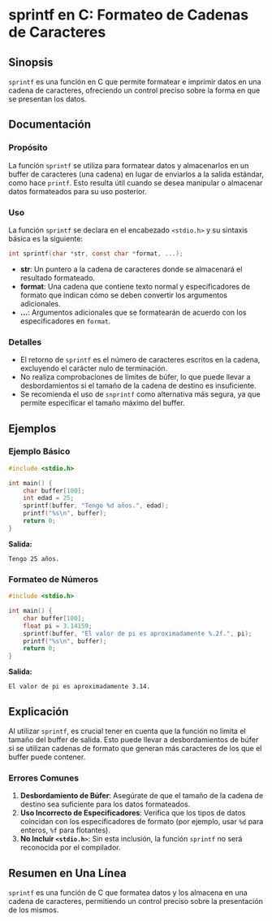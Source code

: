 <!--
Meta Description: # sprintf en C: Formateo de Cadenas de Caracteres ## Sinopsis `sprintf` es una función en C que permite formatear e imprimir datos en una cadena de ca...
Meta Keywords: que, sprintf, buffer, los, cadena
-->

# sprintf en C: Formateo de Cadenas de Caracteres

## Sinopsis
`sprintf` es una función en C que permite formatear e imprimir datos en una cadena de caracteres, ofreciendo un control preciso sobre la forma en que se presentan los datos.

## Documentación

### Propósito
La función `sprintf` se utiliza para formatear datos y almacenarlos en un buffer de caracteres (una cadena) en lugar de enviarlos a la salida estándar, como hace `printf`. Esto resulta útil cuando se desea manipular o almacenar datos formateados para su uso posterior.

### Uso
La función `sprintf` se declara en el encabezado `<stdio.h>` y su sintaxis básica es la siguiente:

```c
int sprintf(char *str, const char *format, ...);
```

- **str**: Un puntero a la cadena de caracteres donde se almacenará el resultado formateado.
- **format**: Una cadena que contiene texto normal y especificadores de formato que indican cómo se deben convertir los argumentos adicionales.
- **...**: Argumentos adicionales que se formatearán de acuerdo con los especificadores en `format`.

### Detalles
- El retorno de `sprintf` es el número de caracteres escritos en la cadena, excluyendo el carácter nulo de terminación.
- No realiza comprobaciones de límites de búfer, lo que puede llevar a desbordamientos si el tamaño de la cadena de destino es insuficiente.
- Se recomienda el uso de `snprintf` como alternativa más segura, ya que permite especificar el tamaño máximo del buffer.

## Ejemplos

### Ejemplo Básico
```c
#include <stdio.h>

int main() {
    char buffer[100];
    int edad = 25;
    sprintf(buffer, "Tengo %d años.", edad);
    printf("%s\n", buffer);
    return 0;
}
```
**Salida:**
```
Tengo 25 años.
```

### Formateo de Números
```c
#include <stdio.h>

int main() {
    char buffer[100];
    float pi = 3.14159;
    sprintf(buffer, "El valor de pi es aproximadamente %.2f.", pi);
    printf("%s\n", buffer);
    return 0;
}
```
**Salida:**
```
El valor de pi es aproximadamente 3.14.
```

## Explicación
Al utilizar `sprintf`, es crucial tener en cuenta que la función no limita el tamaño del buffer de salida. Esto puede llevar a desbordamientos de búfer si se utilizan cadenas de formato que generan más caracteres de los que el buffer puede contener. 

### Errores Comunes
1. **Desbordamiento de Búfer**: Asegúrate de que el tamaño de la cadena de destino sea suficiente para los datos formateados.
2. **Uso Incorrecto de Especificadores**: Verifica que los tipos de datos coincidan con los especificadores de formato (por ejemplo, usar `%d` para enteros, `%f` para flotantes).
3. **No Incluir `<stdio.h>`**: Sin esta inclusión, la función `sprintf` no será reconocida por el compilador.

## Resumen en Una Línea
`sprintf` es una función de C que formatea datos y los almacena en una cadena de caracteres, permitiendo un control preciso sobre la presentación de los mismos.